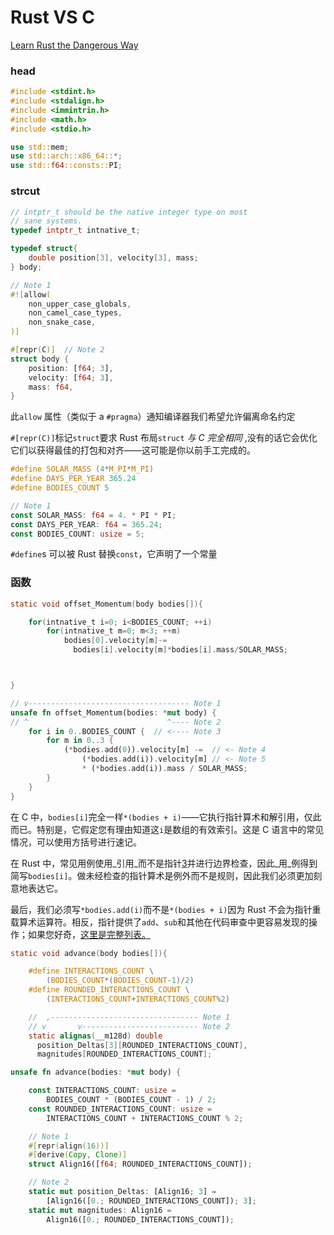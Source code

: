 # Rust VS C

[Learn Rust the Dangerous Way](https://cliffle.com/p/dangerust/)

### head

```c
#include <stdint.h>
#include <stdalign.h>
#include <immintrin.h>
#include <math.h>
#include <stdio.h>
```

```rust
use std::mem;
use std::arch::x86_64::*;
use std::f64::consts::PI;
```

### strcut

```c
// intptr_t should be the native integer type on most 
// sane systems.
typedef intptr_t intnative_t;

typedef struct{
    double position[3], velocity[3], mass;
} body;
```

```rust
// Note 1
#![allow(
    non_upper_case_globals,
    non_camel_case_types,
    non_snake_case,
)]

#[repr(C)]  // Note 2
struct body {
    position: [f64; 3],
    velocity: [f64; 3],
    mass: f64,
}
```

此`allow` 属性（类似于 a `#pragma`）通知编译器我们希望允许偏离命名约定

`#[repr(C)]`标记`struct`要求 Rust 布局`struct` _与 C 完全相同_ ,没有的话它会优化它们以获得最佳的打包和对齐——这可能是你以前手工完成的。

```c
#define SOLAR_MASS (4*M_PI*M_PI)
#define DAYS_PER_YEAR 365.24
#define BODIES_COUNT 5
```

```rust
// Note 1
const SOLAR_MASS: f64 = 4. * PI * PI;
const DAYS_PER_YEAR: f64 = 365.24;
const BODIES_COUNT: usize = 5;
```

`#define`s 可以被 Rust 替换`const`，它声明了一个常量

### 函数

```c
static void offset_Momentum(body bodies[]){

    for(intnative_t i=0; i<BODIES_COUNT; ++i)
        for(intnative_t m=0; m<3; ++m)
            bodies[0].velocity[m]-=
              bodies[i].velocity[m]*bodies[i].mass/SOLAR_MASS;



}
```

```rust
// v------------------------------------ Note 1
unsafe fn offset_Momentum(bodies: *mut body) {
// ^                               ^---- Note 2
    for i in 0..BODIES_COUNT {  // <---- Note 3
        for m in 0..3 {
            (*bodies.add(0)).velocity[m] -=  // <- Note 4
                (*bodies.add(i)).velocity[m] // <- Note 5
                * (*bodies.add(i)).mass / SOLAR_MASS;
        }
    }
}
```

在 C 中，`bodies[i]`完全一样`*(bodies + i)`——它执行指针算术和解引用，仅此而已。特别是，它假定您有理由知道这`i`是数组的有效索引。这是 C 语言中的常见情况，可以使用方括号进行速记。

在 Rust 中，常见用例使用_引用_而不是指针[3](https://cliffle.com/p/dangerust/1/#ref)并进行边界检查，因此_用_例得到简写`bodies[i]`。做未经检查的指针算术是例外而不是规则，因此我们必须更加刻意地表达它。

最后，我们必须写`*bodies.add(i)`而不是`*(bodies + i)`因为 Rust 不会为指针重载算术运算符。相反，指针提供了`add`、`sub`和其他在代码审查中更容易发现的操作；如果您好奇，[这里是完整列表。](https://doc.rust-lang.org/std/primitive.pointer.html#methods)

```c
static void advance(body bodies[]){

    #define INTERACTIONS_COUNT \
        (BODIES_COUNT*(BODIES_COUNT-1)/2)
    #define ROUNDED_INTERACTIONS_COUNT \
        (INTERACTIONS_COUNT+INTERACTIONS_COUNT%2)

    //  ,--------------------------------- Note 1
    // v       v-------------------------- Note 2
    static alignas(__m128d) double
      position_Deltas[3][ROUNDED_INTERACTIONS_COUNT],
      magnitudes[ROUNDED_INTERACTIONS_COUNT];
```

```rust
unsafe fn advance(bodies: *mut body) {

    const INTERACTIONS_COUNT: usize =
        BODIES_COUNT * (BODIES_COUNT - 1) / 2;
    const ROUNDED_INTERACTIONS_COUNT: usize =
        INTERACTIONS_COUNT + INTERACTIONS_COUNT % 2;

    // Note 1
    #[repr(align(16))]
    #[derive(Copy, Clone)]
    struct Align16([f64; ROUNDED_INTERACTIONS_COUNT]);

    // Note 2
    static mut position_Deltas: [Align16; 3] =
        [Align16([0.; ROUNDED_INTERACTIONS_COUNT]); 3];
    static mut magnitudes: Align16 =
        Align16([0.; ROUNDED_INTERACTIONS_COUNT]);
```
